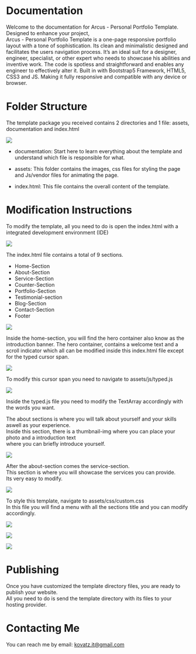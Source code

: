 Documentation
=============

Welcome to the documentation for Arcus - Personal Portfolio Template. Designed to enhance your project,  
Arcus - Personal Portfolio Template is a one-page responsive portfolio layout with a tone of sophistication. Its clean and minimalistic designed and facilitates the users navigation process. It’s an ideal suit for a designer, engineer, specialist, or other expert who needs to showcase his abilities and inventive work. The code is spotless and straightforward and enables any engineer to effectively alter it. Built in with Bootstrap5 Framework, HTML5, CSS3 and JS. Making it fully responsive and compatible with any device or browser.

Folder Structure
================

The template package you received contains 2 directories and 1 file: assets, documentation and index.html

![](documentation/assets/images/folder-struct.png)

- documentation: Start here to learn everything about the template and understand which file is responsible for what.

- assets: This folder contains the images, css files for styling the page and Js/vendor files for animating the page.

- index.html: This file contains the overall content of the template.

Modification Instructions
=========================

To modify the template, all you need to do is open the index.html with a integrated development environment (IDE)

![](documentation/assets/images/modify.png)

The index.html file contains a total of 9 sections.  
- Home-Section  
- About-Section  
- Service-Section  
- Counter-Section  
- Portfolio-Section  
- Testimonial-section  
- Blog-Section  
- Contact-Section  
- Footer

![](documentation/assets/images/home.png)

Inside the home-section, you will find the hero container also know as the introduction banner. The hero container, contains a welcome text and a scroll indicator which all can be modified inside this index.html file except for the typed cursor span.

![](documentation/assets/images/cursor.png)

To modify this cursor span you need to navigate to assets/js/typed.js

![](documentation/assets/images/typed.png)

Inside the typed.js file you need to modify the TextArray accordingly with the words you want.

The about sections is where you will talk about yourself and your skills aswell as your experience.  
Inside this section, there is a thumbnail-img where you can place your photo and a introduction text  
where you can briefly introduce yourself.

![](documentation/assets/images/about-text.png)

After the about-section comes the service-section.  
This section is where you will showcase the services you can provide.  
Its very easy to modify.

![](documentation/assets/images/service.png)

To style this template, navigate to assets/css/custom.css  
In this file you will find a menu with all the sections title and you can modify accordingly.

![](documentation/assets/images/custom.png)

![](documentation/assets/images/css1.png)

![](documentation/assets/images/css2.png)

Publishing
==========

Once you have customized the template directory files, you are ready to publish your website.  
All you need to do is send the template directory with its files to your hosting provider.

Contacting Me
=============

You can reach me by email: kovatz.it@gmail.com